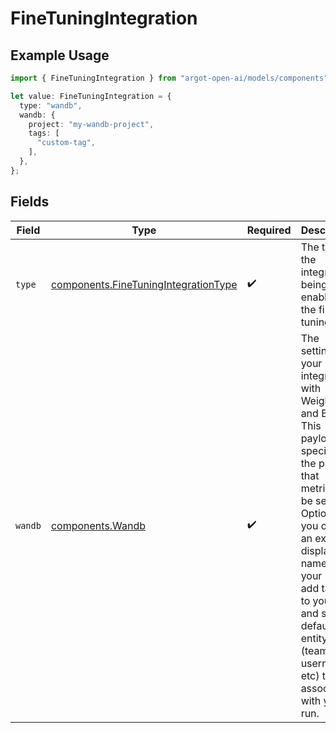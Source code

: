 # FineTuningIntegration

## Example Usage

```typescript
import { FineTuningIntegration } from "argot-open-ai/models/components";

let value: FineTuningIntegration = {
  type: "wandb",
  wandb: {
    project: "my-wandb-project",
    tags: [
      "custom-tag",
    ],
  },
};
```

## Fields

| Field                                                                                                                                                                                                                                                                                            | Type                                                                                                                                                                                                                                                                                             | Required                                                                                                                                                                                                                                                                                         | Description                                                                                                                                                                                                                                                                                      |
| ------------------------------------------------------------------------------------------------------------------------------------------------------------------------------------------------------------------------------------------------------------------------------------------------ | ------------------------------------------------------------------------------------------------------------------------------------------------------------------------------------------------------------------------------------------------------------------------------------------------ | ------------------------------------------------------------------------------------------------------------------------------------------------------------------------------------------------------------------------------------------------------------------------------------------------ | ------------------------------------------------------------------------------------------------------------------------------------------------------------------------------------------------------------------------------------------------------------------------------------------------ |
| `type`                                                                                                                                                                                                                                                                                           | [components.FineTuningIntegrationType](../../models/components/finetuningintegrationtype.md)                                                                                                                                                                                                     | :heavy_check_mark:                                                                                                                                                                                                                                                                               | The type of the integration being enabled for the fine-tuning job                                                                                                                                                                                                                                |
| `wandb`                                                                                                                                                                                                                                                                                          | [components.Wandb](../../models/components/wandb.md)                                                                                                                                                                                                                                             | :heavy_check_mark:                                                                                                                                                                                                                                                                               | The settings for your integration with Weights and Biases. This payload specifies the project that<br/>metrics will be sent to. Optionally, you can set an explicit display name for your run, add tags<br/>to your run, and set a default entity (team, username, etc) to be associated with your run.<br/> |